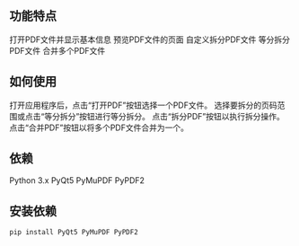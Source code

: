 ## 功能特点
打开PDF文件并显示基本信息
预览PDF文件的页面
自定义拆分PDF文件
等分拆分PDF文件
合并多个PDF文件
## 如何使用
打开应用程序后，点击“打开PDF”按钮选择一个PDF文件。
选择要拆分的页码范围或点击“等分拆分”按钮进行等分拆分。
点击“拆分PDF”按钮以执行拆分操作。
点击“合并PDF”按钮以将多个PDF文件合并为一个。
## 依赖
Python 3.x
PyQt5
PyMuPDF
PyPDF2
## 安装依赖
```
pip install PyQt5 PyMuPDF PyPDF2
```

